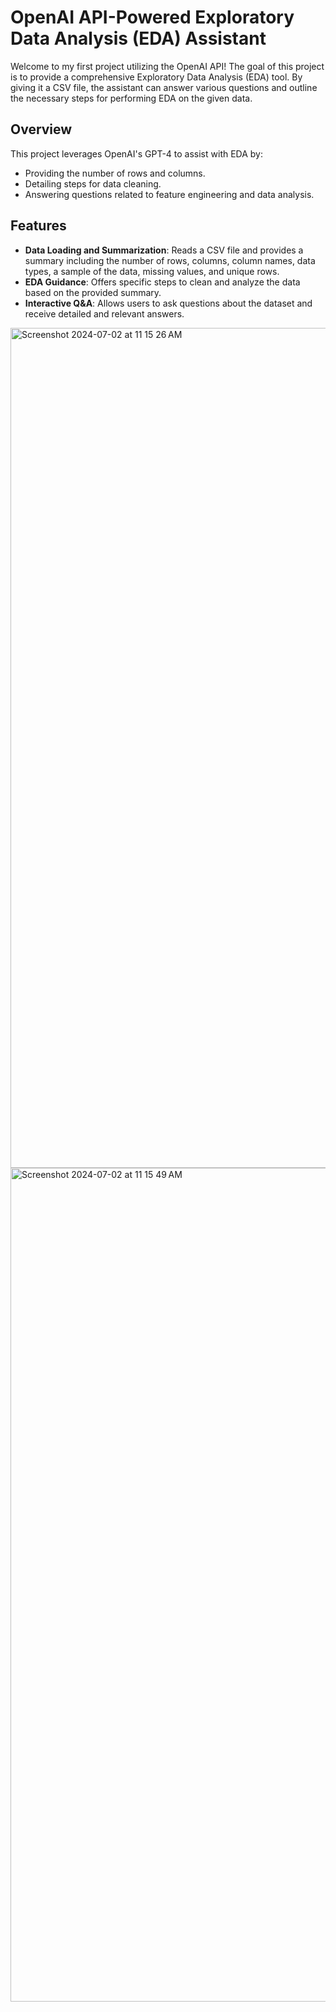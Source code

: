 # OpenAI API-Powered Exploratory Data Analysis (EDA) Assistant

Welcome to my first project utilizing the OpenAI API! The goal of this project is to provide a comprehensive Exploratory Data Analysis (EDA) tool. By giving it a CSV file, the assistant can answer various questions and outline the necessary steps for performing EDA on the given data.

## Overview

This project leverages OpenAI's GPT-4 to assist with EDA by:
- Providing the number of rows and columns.
- Detailing steps for data cleaning.
- Answering questions related to feature engineering and data analysis.

## Features

- **Data Loading and Summarization**: Reads a CSV file and provides a summary including the number of rows, columns, column names, data types, a sample of the data, missing values, and unique rows.
- **EDA Guidance**: Offers specific steps to clean and analyze the data based on the provided summary.
- **Interactive Q&A**: Allows users to ask questions about the dataset and receive detailed and relevant answers.


<img width="1344" alt="Screenshot 2024-07-02 at 11 15 26 AM" src="https://github.com/PurvaB25/OpenAI_API_EDA/assets/100107332/d0ff2306-9fa3-4f9f-a1d2-04e1f68cdb0d">
<img width="1334" alt="Screenshot 2024-07-02 at 11 15 49 AM" src="https://github.com/PurvaB25/OpenAI_API_EDA/assets/100107332/35437994-d408-4041-8598-205321b1c523">

